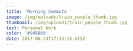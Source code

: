 ```yaml
---
title: 'Morning Commute '
image: /img/uploads/train_people_thumb.jpg
thumbnail: /img/uploads/train_people_thumb.jpg
text: Personal Work
color: '#94586b'
date: 2017-06-24T17:13:15.615Z
---
```








